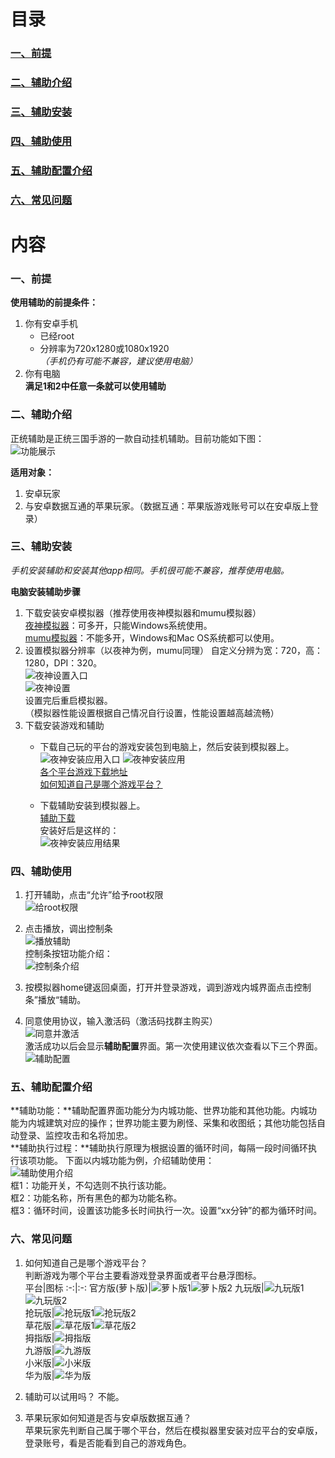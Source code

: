 # 目录
### [一、前提](#one)
### [二、辅助介绍](#two)
### [三、辅助安装](#three)
### [四、辅助使用](#four)
### [五、辅助配置介绍](#five)
### [六、常见问题](#six)



<span id="one"> <span>
# 内容
### 一、前提
**使用辅助的前提条件：**
1. 你有安卓手机
	* 已经root
	* 分辨率为720x1280或1080x1920
	*（手机仍有可能不兼容，建议使用电脑）*
2. 你有电脑  
**满足1和2中任意一条就可以使用辅助**



<span id="two"> <span>
### 二、辅助介绍
正统辅助是正统三国手游的一款自动挂机辅助。目前功能如下图：  
![功能展示](/imgs/功能展示.png)


**适用对象：**
1. 安卓玩家
2. 与安卓数据互通的苹果玩家。（数据互通：苹果版游戏账号可以在安卓版上登录）



<span id="three"> <span>
### 三、辅助安装  
*手机安装辅助和安装其他app相同。手机很可能不兼容，推荐使用电脑。*  

**电脑安装辅助步骤**
1. 下载安装安卓模拟器（推荐使用夜神模拟器和mumu模拟器）  
	[夜神模拟器](http://www.yeshen.com)：可多开，只能Windows系统使用。  
	[mumu模拟器](http://mumu.163.com)：不能多开，Windows和Mac OS系统都可以使用。  
2. 设置模拟器分辨率（以夜神为例，mumu同理）
	自定义分辨为宽：720，高：1280，DPI：320。  
	![夜神设置入口](/imgs/夜神设置入口.png)  
	![夜神设置](/imgs/夜神设置.png)  
	设置完后重启模拟器。  
	（模拟器性能设置根据自己情况自行设置，性能设置越高越流畅）
3. 下载安装游戏和辅助  
	* 下载自己玩的平台的游戏安装包到电脑上，然后安装到模拟器上。  
	![夜神安装应用入口](/imgs/夜神安装应用入口.png)  ![夜神安装应用](/imgs/夜神安装应用.png)   
	[各个平台游戏下载地址](https://github.com/liuyong0/liuyong0.github.io/blob/master/%E5%90%84%E4%B8%AA%E5%B9%B3%E5%8F%B0%E6%B8%B8%E6%88%8F%E4%B8%8B%E8%BD%BD%E5%9C%B0%E5%9D%80.md)  
	[如何知道自己是哪个游戏平台？](#five)  
	
	* 下载辅助安装到模拟器上。  
	[辅助下载](https://github.com/liuyong0/liuyong0.github.io/raw/master/%E6%AD%A3%E7%BB%9F%E8%BE%85%E5%8A%A9V1.80.apk)  
	安装好后是这样的：  
	![夜神安装应用结果](/imgs/夜神安装应用结果.png)  
	

	
<span id="four"> <span>
### 四、辅助使用
1. 打开辅助，点击“允许”给予root权限  
	![给root权限](/imgs/给root权限.png) 
2. 点击播放，调出控制条  
	![播放辅助](/imgs/播放辅助.png)  
	控制条按钮功能介绍：  
	![控制条介绍](/imgs/控制条介绍.png)   
	
3. 按模拟器home键返回桌面，打开并登录游戏，调到游戏内城界面点击控制条”播放“辅助。  


4. 同意使用协议，输入激活码（激活码找群主购买）  
	![同意并激活](/imgs/同意并激活.png)  
	激活成功以后会显示**辅助配置**界面。第一次使用建议依次查看以下三个界面。
	![辅助配置](imgs/辅助配置.png)

	
<span id="five"> <span>
### 五、辅助配置介绍  
**辅助功能：**辅助配置界面功能分为内城功能、世界功能和其他功能。内城功能为内城建筑对应的操作；世界功能主要为刷怪、采集和收图纸；其他功能包括自动登录、监控攻击和名将加忠。  
**辅助执行过程：**辅助执行原理为根据设置的循环时间，每隔一段时间循环执行该项功能。
下面以内城功能为例，介绍辅助使用：  
![辅助使用介绍](/imgs/辅助使用介绍.png)  
框1：功能开关，不勾选则不执行该功能。  
框2：功能名称，所有黑色的都为功能名称。  
框3：循环时间，设置该功能多长时间执行一次。设置“xx分钟”的都为循环时间。  



<span id="six"> <span>
### 六、常见问题
1. 如何知道自己是哪个游戏平台？  
判断游戏为哪个平台主要看游戏登录界面或者平台悬浮图标。  
平台|图标
:-:|:-:
官方版(萝卜版)|![萝卜版1](imgs/icon/萝卜版1.png)![萝卜版2](imgs/icon/萝卜版2.png) 
九玩版|![九玩版1](imgs/icon/九玩版1.png)![九玩版2](imgs/icon/九玩版2.png)  
抢玩版|![抢玩版1](imgs/icon/抢玩版1.png)![抢玩版2](imgs/icon/抢玩版2.png)  
草花版|![草花版1](imgs/icon/草花版1.png)![草花版2](imgs/icon/草花版2.png)  
拇指版|![拇指版](imgs/icon/拇指版.png)  
九游版|![九游版](imgs/icon/九游版.png)  
小米版|![小米版](imgs/icon/小米版.png)  
华为版|![华为版](imgs/icon/华为版.png)   
	
	

2. 辅助可以试用吗？
不能。

3. 苹果玩家如何知道是否与安卓版数据互通？  
苹果玩家先判断自己属于哪个平台，然后在模拟器里安装对应平台的安卓版，登录账号，看是否能看到自己的游戏角色。
	

